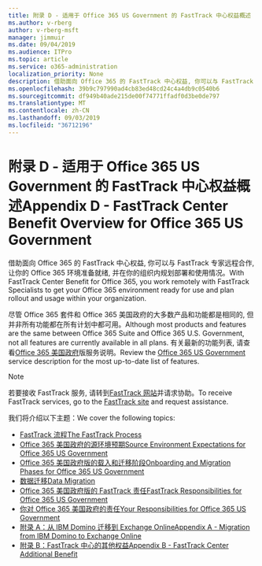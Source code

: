 ```yaml
---
title: 附录 D - 适用于 Office 365 US Government 的 FastTrack 中心权益概述
ms.author: v-rberg
author: v-rberg-msft
manager: jimmuir
ms.date: 09/04/2019
ms.audience: ITPro
ms.topic: article
ms.service: o365-administration
localization_priority: None
description: 借助面向 Office 365 的 FastTrack 中心权益, 你可以与 FastTrack 专家远程合作, 让你的 Office 365 环境准备就绪, 并在你的组织内规划部署和使用情况。
ms.openlocfilehash: 39b9c797990ad4cb83ed48cd24c4a4db9c0540b6
ms.sourcegitcommit: df949b40ade215de00f74771ffadf0d3be0de797
ms.translationtype: MT
ms.contentlocale: zh-CN
ms.lasthandoff: 09/03/2019
ms.locfileid: "36712196"
---
```

# <a name="appendix-d---fasttrack-center-benefit-overview-for-office-365-us-government"></a><span data-ttu-id="05f3a-103">附录 D - 适用于 Office 365 US Government 的 FastTrack 中心权益概述</span><span class="sxs-lookup"><span data-stu-id="05f3a-103">Appendix D - FastTrack Center Benefit Overview for Office 365 US Government</span></span>

<span data-ttu-id="05f3a-104">借助面向 Office 365 的 FastTrack 中心权益, 你可以与 FastTrack 专家远程合作, 让你的 Office 365 环境准备就绪, 并在你的组织内规划部署和使用情况。</span><span class="sxs-lookup"><span data-stu-id="05f3a-104">With FastTrack Center Benefit for Office 365, you work remotely with FastTrack Specialists to get your Office 365 environment ready for use and plan rollout and usage within your organization.</span></span> 
  
<span data-ttu-id="05f3a-105">尽管 Office 365 套件和 Office 365 美国政府的大多数产品和功能都是相同的, 但并非所有功能都在所有计划中都可用。</span><span class="sxs-lookup"><span data-stu-id="05f3a-105">Although most products and features are the same between Office 365 Suite and Office 365 U.S. Government, not all features are currently available in all plans.</span></span> <span data-ttu-id="05f3a-106">有关最新的功能列表, 请查看[Office 365 美国政府](https://aka.ms/aboutgovcloud)版服务说明。</span><span class="sxs-lookup"><span data-stu-id="05f3a-106">Review the [Office 365 US Government](https://aka.ms/aboutgovcloud) service description for the most up-to-date list of features.</span></span>

> [!NOTE]
> <span data-ttu-id="05f3a-107">若要接收 FastTrack 服务, 请转到[FastTrack 网站](https://go.microsoft.com/fwlink/?linkid=780698)并请求协助。</span><span class="sxs-lookup"><span data-stu-id="05f3a-107">To receive FastTrack services, go to the [FastTrack site](https://go.microsoft.com/fwlink/?linkid=780698) and request assistance.</span></span>  

<span data-ttu-id="05f3a-108">我们将介绍以下主题：</span><span class="sxs-lookup"><span data-stu-id="05f3a-108">We cover the following topics:</span></span>
- [<span data-ttu-id="05f3a-109">FastTrack 流程</span><span class="sxs-lookup"><span data-stu-id="05f3a-109">The FastTrack Process</span></span>](O365-fasttrack-process.md) 
- [<span data-ttu-id="05f3a-110">Office 365 美国政府的源环境预期</span><span class="sxs-lookup"><span data-stu-id="05f3a-110">Source Environment Expectations for Office 365 US Government</span></span>](US-Gov-appendix-source-environment-expectations.md)   
- [<span data-ttu-id="05f3a-111">Office 365 美国政府版的载入和迁移阶段</span><span class="sxs-lookup"><span data-stu-id="05f3a-111">Onboarding and Migration Phases for Office 365 US Government</span></span>](US-Gov-appendix-onboarding-and-migration.md)
- [<span data-ttu-id="05f3a-112">数据迁移</span><span class="sxs-lookup"><span data-stu-id="05f3a-112">Data Migration</span></span>](O365-data-migration.md)    
- [<span data-ttu-id="05f3a-113">Office 365 美国政府版的 FastTrack 责任</span><span class="sxs-lookup"><span data-stu-id="05f3a-113">FastTrack Responsibilities for Office 365 US Government</span></span>](US-Gov-appendix-fasttrack-responsibilities.md)   
- [<span data-ttu-id="05f3a-114">你对 Office 365 美国政府的责任</span><span class="sxs-lookup"><span data-stu-id="05f3a-114">Your Responsibilities for Office 365 US Government</span></span>](US-Gov-appendix-your-responsibilities.md) 
- [<span data-ttu-id="05f3a-115">附录 A：从 IBM Domino 迁移到 Exchange Online</span><span class="sxs-lookup"><span data-stu-id="05f3a-115">Appendix A - Migration from IBM Domino to Exchange Online</span></span>](O365-from-ibm-domino-to-exchange-online.md)   
- [<span data-ttu-id="05f3a-116">附录 B：FastTrack 中心的其他权益</span><span class="sxs-lookup"><span data-stu-id="05f3a-116">Appendix B - FastTrack Center Additional Benefit</span></span>](O365-fasttrack-additional-benefits.md)


